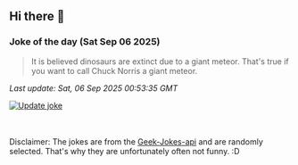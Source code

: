 ## Hi there 👋

### Joke of the day (Sat Sep 06 2025)
<!-- joke -->
>It is believed dinosaurs are extinct due to a giant meteor. That's true if you want to call Chuck Norris a giant meteor.
<!-- /joke -->

*Last update: Sat, 06 Sep 2025 00:53:35 GMT*

[![Update joke](https://github.com/nclskfm/nclskfm/actions/workflows/joke.yml/badge.svg)](https://github.com/nclskfm/nclskfm/actions/workflows/joke.yml)

<br><br>
Disclaimer: The jokes are from the [Geek-Jokes-api](https://github.com/sameerkumar18/geek-joke-api) and are randomly selected. That's why they are unfortunately often not funny. :D
